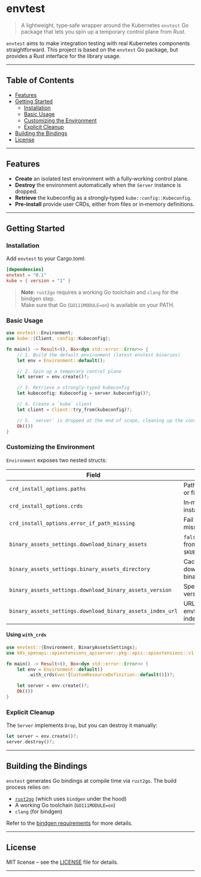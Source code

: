 # envtest

> A lightweight, type‑safe wrapper around the Kubernetes `envtest` Go package that lets you spin up a temporary control plane from Rust.

`envtest` aims to make integration testing with real Kubernetes components straightforward. This project is based on the `envtest` Go package, but provides a Rust interface for the library usage.

---

## Table of Contents

- [Features](#features)
- [Getting Started](#getting-started)
  - [Installation](#installation)
  - [Basic Usage](#basic-usage)
  - [Customizing the Environment](#customizing-the-environment)
  - [Explicit Cleanup](#explicit-cleanup)
- [Building the Bindings](#building-the-bindings)
- [License](#license)

---

## Features

- **Create** an isolated test environment with a fully‑working control plane.
- **Destroy** the environment automatically when the `Server` instance is dropped.
- **Retrieve** the kubeconfig as a strongly‑typed `kube::config::Kubeconfig`.
- **Pre‑install** provide user CRDs, either from files or in‑memory definitions.

---

## Getting Started

### Installation

Add `envtest` to your Cargo.toml:

```toml
[dependencies]
envtest = "0.1"
kube = { version = "1" }
```

> **Note**: `rust2go` requires a working Go toolchain and `clang` for the bindgen step.  
> Make sure that Go (`GO111MODULE=on`) is available on your PATH.

### Basic Usage

```rust
use envtest::Environment;
use kube::{Client, config::Kubeconfig};

fn main() -> Result<(), Box<dyn std::error::Error>> {
    // 1. Build the default environment (latest envtest binaries)
    let env = Environment::default();

    // 2. Spin up a temporary control plane
    let server = env.create()?;

    // 3. Retrieve a strongly‑typed kubeconfig
    let kubeconfig: Kubeconfig = server.kubeconfig()?;

    // 4. Create a `kube` client
    let client = Client::try_from(kubeconfig)?;

    // 5. `server` is dropped at the end of scope, cleaning up the control plane
    Ok(())
}
```

### Customizing the Environment

`Environment` exposes two nested structs:

| Field | Purpose |
|-------|---------|
| `crd_install_options.paths` | Paths to directories or files with CRDs. |
| `crd_install_options.crds` | In‑memory CRDs to install. |
| `crd_install_options.error_if_path_missing` | Fail if a a CRD path is missing. |
| `binary_assets_settings.download_binary_assets` | `false` → use binaries from `$KUBEBUILDER_ASSETS`. |
| `binary_assets_settings.binary_assets_directory` | Cache directory for downloaded binaries. |
| `binary_assets_settings.download_binary_assets_version` | Specific `envtest` version to download. |
| `binary_assets_settings.download_binary_assets_index_url` | URL pointing to the envtest release index. |

#### Using `with_crds`

```rust
use envtest::{Environment, BinaryAssetsSettings};
use k8s_openapi::apiextensions_apiserver::pkg::apis::apiextensions::v1::CustomResourceDefinition;

fn main() -> Result<(), Box<dyn std::error::Error>> {
    let env = Environment::default()
        .with_crds(vec![CustomResourceDefinition::default()])?;

    let server = env.create()?;
    Ok(())
}
```

### Explicit Cleanup

The `Server` implements `Drop`, but you can destroy it manually:

```rust
let server = env.create()?;
server.destroy()?;
```

---

## Building the Bindings

`envtest` generates Go bindings at compile time via `rust2go`. The build process relies on:

- [`rust2go`][] (which uses `bindgen` under the hood)
- A working Go toolchain (`GO111MODULE=on`)
- `clang` (for bindgen)

Refer to the [bindgen requirements](https://rust-lang.github.io/rust-bindgen/requirements.html#requirements) for more details.

[`rust2go`]: https://github.com/ihciah/rust2go

---

## License

MIT license – see the [LICENSE](LICENSE) file for details.

---